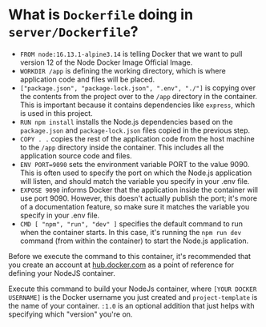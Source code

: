 # What is `Dockerfile` doing in `server/Dockerfile`?

* `FROM node:16.13.1-alpine3.14` is telling Docker that we want to pull version 12 of the Node Docker Image Official Image.
* `WORKDIR /app` is defining the working directory, which is where application code and files will be placed.
* `["package.json", "package-lock.json", ".env", "./"]` is copying over the contents from the project over to the `/app` directory in the container. This is important because it contains dependencies like `express`, which is used in this project.
* `RUN npm install` installs the Node.js dependencies based on the `package.json` and `package-lock.json` files copied in the previous step.
* `COPY . .` copies the rest of the application code from the host machine to the `/app` directory inside the container. This includes all the application source code and files.
* `ENV PORT=9090` sets the environment variable PORT to the value 9090. This is often used to specify the port on which the Node.js application will listen, and should match the variable you specify in your .env file.
* `EXPOSE 9090` informs Docker that the application inside the container will use port 9090. However, this doesn't actually publish the port; it's more of a documentation feature, so make sure it matches the variable you specify in your .env file.
* `CMD [ "npm", "run", "dev" ]` specifies the default command to run when the container starts. In this case, it's running the `npm run dev` command (from within the container) to start the Node.js application.

Before we execute the command to this container, it's recommended that you create an account at [hub.docker.com](hub.docker.com) as a point of reference for defining your NodeJS container.

Execute this command to build your NodeJs container, where `[YOUR DOCKER USERNAME]` is the Docker username you just created and `project-template` is the name of your container. `:1.0` is an optional addition that just helps with specifying which "version" you're on.